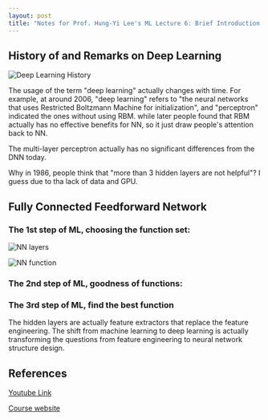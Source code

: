 ```yaml
---
layout: post
title: "Notes for Prof. Hung-Yi Lee's ML Lecture 6: Brief Introduction to Deep Learning"
---
```


## History of and Remarks on Deep Learning

![Deep Learning History](https://baliuzeger.github.io/sjl/assets/images/HYL_ML_06/DL-history.png)

The usage of the  term "deep learning" actually changes with time. For example, at around 2006, "deep learning" refers to "the neural networks that uses Restricted Boltzmann Machine for initialization", and "perceptron" indicated the ones without using RBM. while later people found that RBM actually has no effective benefits for NN, so it just draw people's attention back to NN.

The multi-layer perceptron actually has no significant differences from the DNN today.

Why in 1986, people think that "more than 3 hidden layers are not helpful"? I guess due to tha lack of data and GPU.

## Fully Connected Feedforward Network

### The 1st step of ML, choosing the function set:

![NN layers](https://baliuzeger.github.io/sjl/assets/images/HYL_ML_06/NN-layers.png)

![NN function](https://baliuzeger.github.io/sjl/assets/images/HYL_ML_06/NN-function.png)

### The 2nd step of ML, goodness of functions:

### The 3rd step of ML, find the best function


The hidden layers are actually feature extractors that replace the feature engineering. The shift from machine learning to deep learning is actually transforming the questions from feature engineering to neural network structure design.


## References
[Youtube Link](https://youtube.com/playlist?list=PLJV_el3uVTsPy9oCRY30oBPNLCo89yu49)

[Course website](http://speech.ee.ntu.edu.tw/~tlkagk/courses_ML17_2.html)
